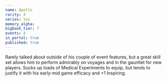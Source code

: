 ```yaml
---
name: Apollo
rarity: 4
series: tos
memory_alpha:
bigbook_tier: 7
events: 4
in_portal: true
published: true
---
```


Rarely talked about outside of his couple of event features, but a great skill set allows him to perform admirably on voyages and in the gauntlet for new players. Sucks up loads of Medical Experiments to equip, but tends to justify it with his early-mid game efficacy and +1 Inspiring.
